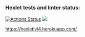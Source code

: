 ### Hexlet tests and linter status:
[![Actions Status](https://github.com/EvgRass/php-project-57/workflows/hexlet-check/badge.svg)](https://github.com/EvgRass/php-project-57/actions)
<a href="https://codeclimate.com/github/EvgRass/php-project-57/maintainability"><img src="https://api.codeclimate.com/v1/badges/625e280821b79ccd48af/maintainability" /></a>

<a href="https://hexletlvl4.herokuapp.com/">https://hexletlvl4.herokuapp.com/</a>